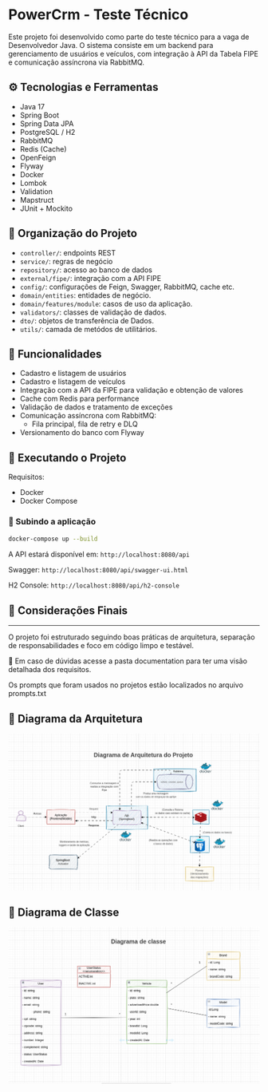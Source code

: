 # PowerCrm - Teste Técnico

Este projeto foi desenvolvido como parte do teste técnico para a vaga de Desenvolvedor Java. O sistema consiste em um backend para gerenciamento de usuários e veículos, com integração à API da Tabela FIPE e comunicação assíncrona via RabbitMQ.

## ⚙️ Tecnologias e Ferramentas

- Java 17
- Spring Boot
- Spring Data JPA
- PostgreSQL / H2
- RabbitMQ
- Redis (Cache)
- OpenFeign
- Flyway
- Docker
- Lombok
- Validation
- Mapstruct
- JUnit + Mockito

## 📆 Organização do Projeto

- `controller/`: endpoints REST
- `service/`: regras de negócio
- `repository/`: acesso ao banco de dados
- `external/fipe/`: integração com a API FIPE
- `config/`: configurações de Feign, Swagger, RabbitMQ, cache etc.
- `domain/entities`: entidades de negócio.
- `domain/features/module`: casos de uso da aplicação.
- `validators/`: classes de validação de dados.
- `dto/`: objetos de transferência de Dados.
- `utils/`: camada de metódos de utilitários.
## 📱 Funcionalidades

- Cadastro e listagem de usuários
- Cadastro e listagem de veículos
- Integração com a API da FIPE para validação e obtenção de valores
- Cache com Redis para performance
- Validação de dados e tratamento de exceções
- Comunicação assíncrona com RabbitMQ:
    - Fila principal, fila de retry e DLQ
- Versionamento do banco com Flyway

## 📁 Executando o Projeto

Requisitos:
- Docker
- Docker Compose

### 🐳 Subindo a aplicação

```bash
docker-compose up --build
```

A API estará disponível em: `http://localhost:8080/api`

Swagger: `http://localhost:8080/api/swagger-ui.html`

H2 Console: `http://localhost:8080/api/h2-console`

## 📄 Considerações Finais

---
O projeto foi estruturado seguindo boas práticas de arquitetura, separação de responsabilidades e foco em código limpo e testável.

📨 Em caso de dúvidas acesse a pasta documentation para ter uma visão detalhada dos requisitos. 

Os prompts que foram usados no projetos estão localizados no arquivo prompts.txt

## 🧩 Diagrama da Arquitetura

![Diagrama do Projeto](assets/diagrama_arquitetural.png)


## 🧩 Diagrama de Classe
![Diagrama de Class](assets/diagrama_classe.png)
